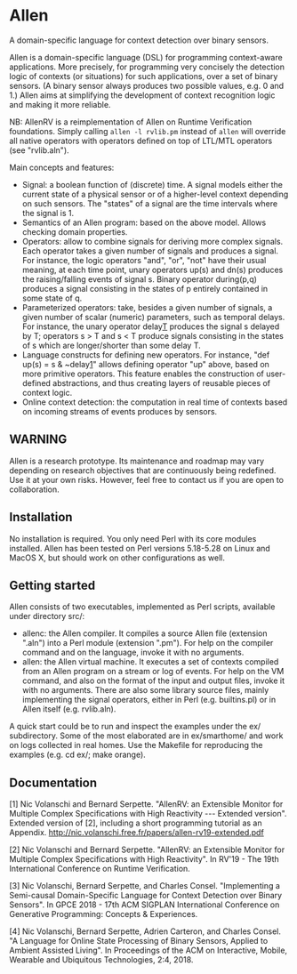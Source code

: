 # Allen
A domain-specific language for context detection over binary sensors.

Allen is a domain-specific language (DSL) for programming context-aware applications. More precisely, for programming very concisely the detection logic of contexts (or situations) for such applications, over a set of binary sensors. (A binary sensor always produces two possible values, e.g. 0 and 1.)
Allen aims at simplifying the development of context recognition logic and making it more reliable.

NB: AllenRV is a reimplementation of Allen on Runtime Verification foundations.
Simply calling `allen -l rvlib.pm` instead of `allen` will override all native
operators with operators defined on top of LTL/MTL operators (see "rvlib.aln").

Main concepts and features:
* Signal: a boolean function of (discrete) time. A signal models either the current state of a physical sensor or of a higher-level context depending on such sensors. The "states" of a signal are the time intervals where the signal is 1.
* Semantics of an Allen program: based on the above model. Allows checking domain properties.
* Operators: allow to combine signals for deriving more complex signals. Each operator takes a given number of signals and produces a signal. For instance, the logic operators "and", "or", "not" have their usual meaning, at each time point, unary operators up(s) and dn(s) produces the raising/falling events of signal s. Binary operator during(p,q) produces a signal consisting in the states of p entirely contained in some state of q.
* Parameterized operators: take, besides a given number of signals, a given number of scalar (numeric) parameters, such as temporal delays. For instance, the unary operator delay[T](s) produces the signal s delayed by T; operators s > T and s < T produce signals consisting in the states of s which are longer/shorter than some delay T.
* Language constructs for defining new operators. For instance, "def up(s) = s & ~delay[1](s)" allows defining operator "up" above, based on more primitive operators. This feature enables the construction of user-defined abstractions, and thus creating layers of reusable pieces of context logic.
* Online context detection: the computation in real time of contexts based on incoming streams of events produces by sensors.

## WARNING
Allen is a research prototype. Its maintenance and roadmap may vary depending on research objectives that are continuously being redefined. Use it at your own risks. However, feel free to contact us if you are open to collaboration.

## Installation

No installation is required. You only need Perl with its core modules installed.
Allen has been tested on Perl versions 5.18-5.28 on Linux and MacOS X, but
should work on other configurations as well.

## Getting started

Allen consists of two executables, implemented as Perl scripts, available under directory src/:
* allenc: the Allen compiler. It compiles a source Allen file (extension ".aln") into a Perl module (extension ".pm"). For help on the compiler command and on the language, invoke it with no arguments.
* allen: the Allen virtual machine. It executes a set of contexts compiled from an Allen program on a stream or log of events. For help on the VM command, and also on the format of the input and output files, invoke it with no arguments.
There are also some library source files, mainly implementing the signal operators, either in Perl (e.g. builtins.pl) or in Allen itself (e.g. rvlib.aln).

A quick start could be to run and inspect the examples under the ex/ subdirectory. Some of the most elaborated are in ex/smarthome/ and work on logs collected in real homes. Use the Makefile for reproducing the examples (e.g. cd ex/; make orange).

## Documentation

[1] Nic Volanschi and Bernard Serpette.
"AllenRV: an Extensible Monitor for Multiple Complex Specifications with High Reactivity ---
Extended version".
Extended version of [2], including a short programming tutorial as an Appendix.
http://nic.volanschi.free.fr/papers/allen-rv19-extended.pdf

[2] Nic Volanschi and Bernard Serpette.
"AllenRV: an Extensible Monitor for Multiple Complex Specifications with High Reactivity".
In RV'19 - The 19th International Conference on Runtime Verification.

[3] Nic Volanschi, Bernard Serpette, and Charles Consel.
"Implementing a Semi-causal Domain-Specific Language for Context Detection over Binary Sensors".
In GPCE 2018 - 17th ACM SIGPLAN International Conference on Generative Programming: Concepts & Experiences.

[4] Nic Volanschi, Bernard Serpette, Adrien Carteron, and Charles Consel.
"A Language for Online State Processing of Binary Sensors, Applied to Ambient Assisted Living".
In Proceedings of the ACM on Interactive, Mobile, Wearable and Ubiquitous Technologies, 2:4, 2018.
